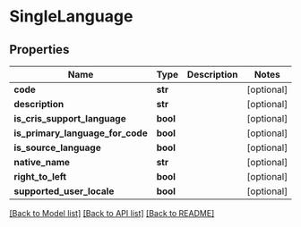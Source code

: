 # SingleLanguage

## Properties
Name | Type | Description | Notes
------------ | ------------- | ------------- | -------------
**code** | **str** |  | [optional] 
**description** | **str** |  | [optional] 
**is_cris_support_language** | **bool** |  | [optional] 
**is_primary_language_for_code** | **bool** |  | [optional] 
**is_source_language** | **bool** |  | [optional] 
**native_name** | **str** |  | [optional] 
**right_to_left** | **bool** |  | [optional] 
**supported_user_locale** | **bool** |  | [optional] 

[[Back to Model list]](../README.md#documentation-for-models) [[Back to API list]](../README.md#documentation-for-api-endpoints) [[Back to README]](../README.md)

